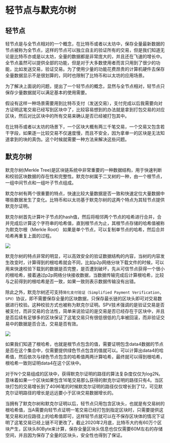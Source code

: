 # 轻节点与默克尔树

## 轻节点

轻节点是与全节点相对的一个概念，在比特币或者以太坊中，保存全量最新数据的节点被称为全节点，这样的节点可以独立自主的验证所有的交易，但是我们知道无论是比特币亦或是以太坊，全量的数据都是非常庞大的，并且还在飞速的增长中。全节点虽然可以提供全部的功能，但是对于大多数使用者而言只用到了很少的功能，比如发送交易，验证交易。为了使用少量的功能花费昂贵的计算机硬件去保存全量数据显示不是很划算的，同时也限制了比特币和以太坊的应用场景。

为了解决上面说的问题，提出了一个轻节点的概念，显然与全节点相对，轻节点只保存少量数据就可以满足基本的使用需要。

假设有这样一种场景需要用到比特币支付（发送交易），支付完成以后我需要向对方证明这笔交易已经写到区块中了，比较容易想到的办法就是拿到打包交易的对应区块，然后对比区块中的所有交易来确认是否已经被打包其中。

在比特币或者以太坊的场景下，一个区块大概有两三千笔交易，一个交易又包含若干字段，如果逐一比较交易不仅速度慢，而且不安全，因为拿单一的区块是无法知道拿到的块的真伪。这个时候就需要一种方法来解决这些问题。

## 默克尔树
默克尔树(Merkle Tree)是区块链系统中非常重要的一种数据结构，用于快速判断和校验区块数据的存在性和完整性。默克尔树属于二叉树的一种，由一个根节点，一组中间节点和一组叶子节点组成。

默克尔树有两个很重要的特点，快速比较大量数据是否一致和快速定位大量数据中哪些数据发生了变化。比特币和以太坊基于默克尔树的这两个特点为其轻节点提供默克尔证明。

默克尔树首先计算叶子节点的hash值，然后将相邻两个节点的哈希进行合并，合并完成后计算这个字符串的哈希值，直到根节点为止，其根节点存储的哈希值被称为默克尔根（Merkle Root） 如果是单个节点，可以复制单节点的哈希，然后合并哈希再重复上面的过程。

![](https://github.com/Ice-Storm/structure-and-interpretation-of-blockchain/blob/master/img/chapter_6/6_1.png?raw=true)

默克尔树的特点非常的明显，可以高效安全的验证数据结构的内容，当树的内容发生改变时，计算得到的根哈希就会不同，比如p2p网络分块下载文件的时候，可以用来快速校验下载到的数据是否完整，是否遭到破坏，先从可信节点获得一个很小的根哈希，接着通过p2p网络分块接收数据，当数据传输完成后计算根哈希，比较与之前得到的根哈希是否一致，如果一致则表示数据传输没有出错。

除此之外，默克尔树还可支持`简化支付验证（Simplified Payment Verification, SPV）`协议，即不需要保存全量的区块数据，只保存最长链的区块头即可对交易数据进行校验。这种校验方式也被称为默克尔证明。SPV技术强调的是验证交易是否被支付，而非交易的合法性，简单来说验证的是交易是否已经存在于区块中，并且是否后续有足够多的区块保证了这笔交易只有很低很低的几率被回滚，而非验证交易中的数据是否合法，交易是否有效。

![](https://github.com/Ice-Storm/structure-and-interpretation-of-blockchain/blob/master/img/chapter_6/6_2.png?raw=true)

如果我们知道了根哈希，也就是根节点包含的值，需要证明包含data4数据的节点是否在这个集合中，仅需要提供绿色节点包含的值就可以。可以计算出data4的哈希值，然后依次与绿色节点包含的哈希值两两计算哈希，最终就可以得到根哈希，根哈希一致则证明data4在这个区块中。

对于N个交易组成的区块中，获得默克尔证明的路径的算法复杂度仅仅为log2N。意味着如果一个区块如果包含16笔交易那么获得的默克尔证明的路径只有4。当区块打包的交易增长到了4096笔的时候默克尔证明的路径仅仅增长到了12，可见默克尔证明路径的增长是远远要小于区块交易数据增长的。

当拥有了默克尔树和默克尔证明以后，轻节点只用包含区块头，也就是有交易树的根哈希值，当A需要向轻节点证明一笔交易已经打包到指定区块时，只需要提供这笔交易和对应路径上的哈希值即可，这样轻节点就可以在不保存区块体的情况下证明了这笔交易已经上链不可更改了。截止2020年2月底，比特币大约有60万个区块产生，区块头80Byte来计算，保存全量区块头信息也仅仅需要60M左右的存储空间，并且因为保存了全量的区块头，安全性也得到了保证。